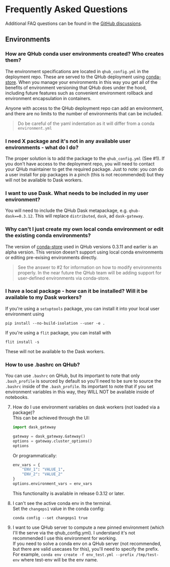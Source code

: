 # Frequently Asked Questions

Additional FAQ questions can be found in the [GitHub
discussions](https://github.com/Quansight/qhub/discussions/categories/q-a).

## Environments

### How are QHub conda user environments created? Who creates them?

The environment specifications are located in `qhub_config.yml` in the
deployment repo. These are served to the QHub deployment using
[conda-store](https://conda-store.readthedocs.io/). When you manage
your environments in this way you get all of the benefits of
environment versioning that QHub does under the hood, including future
features such as convenient environment rollback and environment
encapsulation in containers.

Anyone with access to the QHub deployment repo can add an environment, and there are no limits to the number of environments that can be included.
  
> Do be careful of the yaml indentation as it will differ from a conda `environment.yml`

### I need X package and it's not in any available user environments - what do I do?

The proper solution is to add the package to the `qhub_config.yml`
(See #1). If you don't have access to the deployment repo, you will
need to contact your QHub maintainer to get the required package. Just
to note: you *can* do a user install for pip packages in a pinch (this
is not recommended) but they will not be available to Dask workers.

### I want to use Dask. What needs to be included in my user environment?

You will need to include the QHub Dask metapackage,
e.g. `qhub-dask==0.3.12`. This will replace `distributed`, `dask`, ad
`dask-gateway`.

### Why can't I just create my own local conda environment or edit the existing conda environments?

The version of [conda-store](https://conda-store.readthedocs.io/) used
in QHub versions 0.3.11 and earlier is an alpha version. This version
doesn't support using local conda environments or editing pre-exising
environments directly.

> See the answer to #2 for information on how to modify environments properly. In the near future the QHub team will be adding support for user-defined environments via conda-store.  

### I have a local package - how can it be installed? Will it be available to my Dask workers?

If you're using a `setuptools` package, you can install it into your
local user environment using

```shell
pip install --no-build-isolation --user -e .
```

If you're using a `flit` package, you can install with 

```shell
flit install -s
```

These will not be available to the Dask workers.

### How to use .bashrc on QHub?

You can use `.bashrc` on QHub, but its important to note that only
`.bash_profile` is sourced by default so you'll need to be sure to
source the `.bashrc` inside of the `.bash_profile`. Its important to
note that if you set environment variables in this way, they WILL NOT
be available inside of notebooks.


7. How do I use environment variables on dask workers (not loaded via a package)?  
This can be achieved through the UI:  
    ```python
    import dask_gateway

    gateway = dask_gateway.Gateway()
    options = gateway.cluster_options()
    options
    ```
    Or programmatically:  
    ```python
    env_vars = {
        "ENV_1": "VALUE_1",
        "ENV_2": "VALUE_2"
    }
    options.environment_vars = env_vars
    ```  
    This functionality is available in release 0.3.12 or later.   

8. I can't see the active conda env in the terminal.   
    Set the `changeps1` value in the conda config:  
    ```shell  
    conda config --set changeps1 true
    ```  

9. I want to use QHub server to compute a new pinned environment (which I'll the serve via the qhub_config.yml). I understand it's not recommended I use this environment for working.  
If you need to solve a conda env on a QHub server (not recommended,
but there are valid usecases for this), you'll need to specify the
prefix. For example, `conda env create -f env_test.yml --prefix
/tmp/test-env` where test-env will be the env name.

